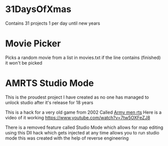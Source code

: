 # 31DaysOfXmas
Contains 31 projects 1 per day until new years

# Movie Picker
Picks a random movie from a list in movies.txt
if the line contains (finished) it won't be picked

# AMRTS Studio Mode
This is the proudest project I have created as no one has managed to unlock studio after it's release for 18 years

This is a hack for a very old game from 2002 Called [Army men rts](https://en.wikipedia.org/wiki/Army_Men:_RTS)
Here is a video of it working https://www.youtube.com/watch?v=7tw5OXFeZJ8

There is a removed feature called Studio Mode which allows for map editing
using this Dll hack which gets injected at any time allows you to run studio mode
this was created with the help of reverse engineering
